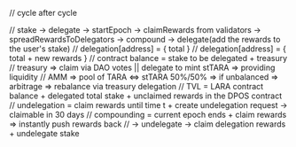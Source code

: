 // cycle after cycle

// stake -> delegate -> startEpoch -> claimRewards from validators -> spreadRewardsToDelegators -> compound -> delegate(add the rewards to the user's stake)
// delegation[address] = { total }
// delegation[address] = { total + new rewards }
// contract balance = stake to be delegated + treasury
// treasury => claim via DAO votes || delegate to mint stTARA => providing liquidity
// AMM => pool of TARA <=> stTARA 50%/50% => if unbalanced => arbitrage => rebalance via treasury delegation
// TVL = LARA contract balance + delegated total stake + unclaimed rewards in the DPOS contract
// undelegation = claim rewards until time t + create undelegation request -> claimable in 30 days
// compounding = current epoch ends + claim rewards => instantly push rewards back
// -> undelegate -> claim delegation rewards + undelegate stake
